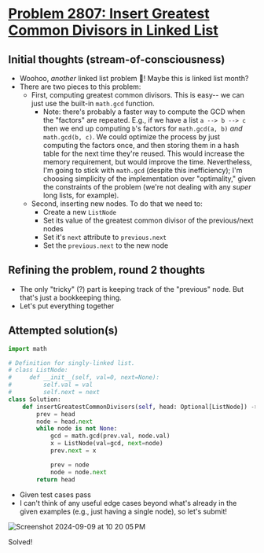 # [Problem 2807: Insert Greatest Common Divisors in Linked List](https://leetcode.com/problems/insert-greatest-common-divisors-in-linked-list/description/?envType=daily-question)

## Initial thoughts (stream-of-consciousness)
- Woohoo, _another_ linked list problem 🥳!  Maybe this is linked list month?
- There are two pieces to this problem:
    - First, computing greatest common divisors.  This is easy-- we can just use the built-in `math.gcd` function.
        - Note: there's probably a faster way to compute the GCD when the "factors" are repeated.  E.g., if we have a list `a --> b --> c` then we end up computing `b`'s factors for `math.gcd(a, b)` *and* `math.gcd(b, c)`.  We could optimize the process by just computing the factors once, and then storing them in a hash table for the next time they're reused.  This would increase the memory requirement, but would improve the time.  Nevertheless, I'm going to stick with `math.gcd` (despite this inefficiency); I'm choosing simplicity of the implementation over "optimality," given the constraints of the problem (we're not dealing with any _super_ long lists, for example).
    - Second, inserting new nodes.  To do that we need to:
        - Create a new `ListNode`
        - Set its value of the greatest common divisor of the previous/next nodes
        - Set it's `next` attribute to `previous.next`
        - Set the `previous.next` to the new node

## Refining the problem, round 2 thoughts
- The only "tricky" (?) part is keeping track of the "previous" node.  But that's just a bookkeeping thing.
- Let's put everything together

## Attempted solution(s)
```python
import math

# Definition for singly-linked list.
# class ListNode:
#     def __init__(self, val=0, next=None):
#         self.val = val
#         self.next = next
class Solution:
    def insertGreatestCommonDivisors(self, head: Optional[ListNode]) -> Optional[ListNode]:
        prev = head
        node = head.next
        while node is not None:
            gcd = math.gcd(prev.val, node.val)
            x = ListNode(val=gcd, next=node)
            prev.next = x

            prev = node
            node = node.next
        return head
```
- Given test cases pass
- I can't think of any useful edge cases beyond what's already in the given examples (e.g., just having a single node), so let's submit!

![Screenshot 2024-09-09 at 10 20 05 PM](https://github.com/user-attachments/assets/0759659e-9cbf-45ff-ae30-377700e139d4)

Solved!
